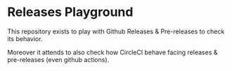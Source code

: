 # Releases Playground

This repository exists to play with Github Releases & Pre-releases to check its behavior.

Moreover it attends to also check how CircleCI behave facing releases & pre-releases (even github actions).